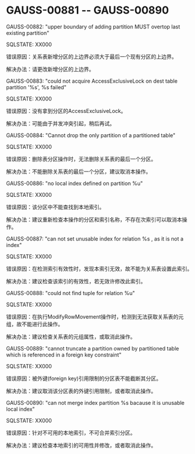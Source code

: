 # GAUSS-00881 -- GAUSS-00890

GAUSS-00882: "upper boundary of adding partition MUST overtop last existing partition"

SQLSTATE: XX000

错误原因：关系表新增分区的上边界必须大于最后一个现有分区的上边界。

解决办法：请更改新增分区的上边界。

GAUSS-00883: "could not acquire AccessExclusiveLock on dest table partition '%s', %s failed"

SQLSTATE: XX000

错误原因：没有拿到分区的AccessExclusiveLock。

解决办法：可能由于并发冲突引起，稍后再试。

GAUSS-00884: "Cannot drop the only partition of a partitioned table"

SQLSTATE: XX000

错误原因：删除表分区操作时，无法删除关系表的最后一个分区。

解决办法：不能删除关系表的最后一个分区，建议取消本操作。

GAUSS-00886: "no local index defined on partition %u"

SQLSTATE: XX000

错误原因：该分区中不能查找到本地索引。

解决办法：建议重新检查本操作的分区和索引名称，不存在次索引可以取消本操作。

GAUSS-00887: "can not set unusable index for relation %s , as it is not a index"

SQLSTATE: XX000

错误原因：在检测索引有效性时，发现本索引无效，故不能为关系表设置此索引。

解决办法：建议检查该索引的有效性，若无效许修改此索引。

GAUSS-00888: "could not find tuple for relation %u"

SQLSTATE: XX000

错误原因：在执行ModifyRowMovement操作时，检测到无法获取关系表的元组，故不能进行此操作。

解决办法：建议检查关系表的元组属性，或取消此操作。

GAUSS-00889: "cannot truncate a partition owned by partitioned table which is referenced in a foreign key constraint"

SQLSTATE: XX000

错误原因：被外键\(foreign key\)引用限制的分区表不能截断其分区。

解决办法：建议取消该分区表的外键引用限制，或者取消此操作。

GAUSS-00890: "can not merge index partition %s bacause it is unusable local index"

SQLSTATE: XX000

错误原因：针对不可用的本地索引，不可合并索引分区。

解决办法：建议检查本地索引的可用性并修改，或者取消此操作。
